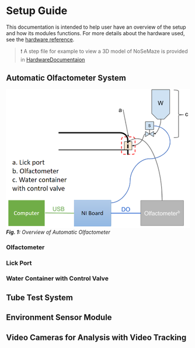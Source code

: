 # Setup Guide

This documentation is intended to help user have an overview of the setup and how its modules functions. For more details about the hardware used, see the [hardware reference](./hardwareReference.md).

> :exclamation: A step file for example to view a 3D model of NoSeMaze is provided in [HardwareDocumentaion](../HardwareDocumentation/)

## Automatic Olfactometer System

![Overview of Automatic Olfactometer](/Documentation/_images/automaticOlfactometerOverview.PNG)
*__Fig. 1:__ Overview of Automatic Olfactometer*

### Olfactometer

### Lick Port

### Water Container with Control Valve

## Tube Test System

## Environment Sensor Module

## Video Cameras for Analysis with Video Tracking
